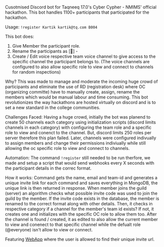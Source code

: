 Cusotmised Discord bot for Taqneeq 17.0's Cyber Cypher - NMIMS' official hackathon.
This bot handles 1100+ participants that participated for the hackathon.

Usage:
`!register Kartik kartik@tq.com B004`

This bot does:
1. Give Member the participant role.
2. Rename the participants as [🧠] <Team ID> - <FName>
3. Create / Edit voice respective team voice channel to give access to the specific channel the participant belongs to. (The voice channels are configured to also allow specific role to view and connect to channels for random inspections)

Why?
This was made to manage and moderate the incoming huge crowd of participants and eliminate the use of RD (registration desk) where OC (organizing committe) have to manually create, assign, rename the members which would be manual labour and time consuming.
This bot revolutionizes the way hackathons are hosted virtually on discord and is to set a new standard in the college communities.

Challenges Faced:
Having a huge crowd, initially the bot was planend to create 50 channels each category using initialization scripts (discord limits channels in each category) with configuring the team role and a specific role to view and conenct to the channel.
But, discord limits 250 roles per server therefore this plan failed.
Later, channels were configured indivually to assign members and change their permissions indiviually while still allowing the oc specific role to view and connect to channels.

Automation:
The command `!register` still needed to be run therfore, we made and setup a script that would send webhooks every X seconds with the participant details in the correc format.

How it works:
Command gets the name, email and team-id and generates a unique invite link for each command and saves everything in MongoDB, the unique link is then returned in response.
When member joins the guild (server) an algorithm checks what possible invite code was used to join the guild by the member.
If the invite code exists in the database, the member is renamed to the correct format along with other details.
Then, it checks in respective category if a channel for the member's team id exists? If not, it creates one and initializes with the specific OC role to allow them too.
After the channel is found / created, it as edited to also allow the current member to view and conenect to that specific channel while the defualt role (@everyone) isn't allow to view or connect.

Featuring [WebApp](https://github.com/KartikJain14/tq-dc-bot-web) where the user is allowed to find their unique invite url.

